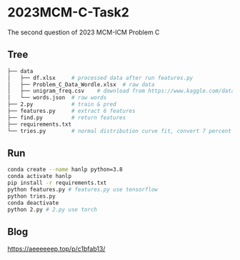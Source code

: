 # 2023MCM-C-Task2

The second question of 2023 MCM-ICM Problem C

## Tree

```bash
├── data
│   ├── df.xlsx     # processed data after run features.py
│   ├── Problem_C_Data_Wordle.xlsx  # raw data
│   ├── unigram_freq.csv    # download from https://www.kaggle.com/datasets/rtatman/english-word-frequency
│   └── words.json  # raw words
├── 2.py			# train & pred
├── features.py		# extract 6 features
├── find.py         # return features
├── requirements.txt
└── tries.py		# normal distribution curve fit, convert 7 percent features into 2 features
```

## Run

```bash
conda create --name hanlp python=3.8
conda activate hanlp
pip install -r requirements.txt
python features.py # features.py use tensorflow
python tries.py
conda deactivate
python 2.py # 2.py use torch
```

## Blog

https://aeeeeeep.top/p/c1bfab13/
